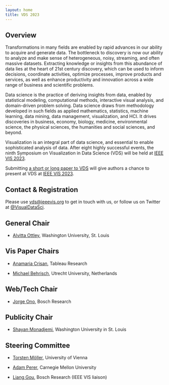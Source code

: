 ```yaml
---
layout: home
title: VDS 2023
---
```


## Overview

Transformations in many fields are enabled by rapid advances in our ability to acquire and generate data. The bottleneck to discovery is now our ability to analyze and make sense of heterogeneous, noisy, streaming, and often massive datasets. Extracting knowledge or insights from this abundance of data lies at the heart of 21st century discovery, which can be used to inform decisions, coordinate activities, optimize processes, improve products and services, as well as enhance productivity and innovation across a wide range of business and scientific problems.

Data science is the practice of deriving insights from data, enabled by statistical modeling, computational methods, interactive visual analysis, and domain-driven problem solving. Data science draws from methodology developed in such fields as applied mathematics, statistics, machine learning, data mining, data management, visualization, and HCI. It drives discoveries in business, economy, biology, medicine, environmental science, the physical sciences, the humanities and social sciences, and beyond.

Visualization is an integral part of data science, and essential to enable sophisticated analysis of data. After eight highly successful events, the ninth Symposium on Visualization in Data Science (VDS) will be held at [IEEE VIS 2023](http://ieeevis.org/year/2023/welcome). 

Submitting [a short or long paper to VDS](http://www.visualdatascience.org/2023/cfp/) will give authors a chance to present at VDS at  [IEEE VIS 2023](http://ieeevis.org/year/2023/welcome).  


## Contact & Registration

Please use [vds@ieeevis.org](mailto:vds@ieeevis.org) to get in touch with us, or follow us on Twitter at [@VisualDataSci](https://twitter.com/VisualDataSci).

## General Chair

- [Alvitta Ottley](http://visualdata.wustl.edu), Washington University, St. Louis

## Vis Paper Chairs

- [Anamaria Crisan](https://amcrisan.github.io/), Tableau Research

- [Michael Behrisch](https://mbehrisch.github.io/), Utrecht University, Netherlands

## Web/Tech Chair
- [Jorge Ono](https://vgc.poly.edu/~jhenrique/), Bosch Research

## Publicity Chair
- [Shayan Monadjemi](https://smonadjemi.github.io/), Washington University in St. Louis 

## Steering Committee

- [Torsten Möller](https://cs.univie.ac.at/Torsten.Möller), University of Vienna 

- [Adam Perer](http://perer.org/), Carnegie Mellon University 

- [Liang Gou](https://scholar.google.com/citations?user=x3VK0fAAAAAJ&hl=en), Bosch Research (IEEE VIS liaison)